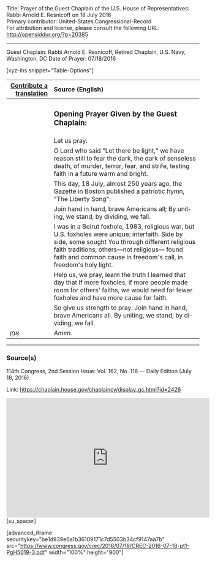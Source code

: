<html>
<head></head>
<body>
Title: Prayer of the Guest Chaplain of the U.S. House of Representatives: Rabbi Arnold E. Resnicoff on 18 July 2016<br />
Primary contributor: United-States.Congressional-Record<br />
For attribution and license, please consult the following URL: <a href="http://opensiddur.org/?p=20385">http://opensiddur.org/?p=20385</a>
<p />
<hr />

Guest Chaplain: Rabbi Arnold E. Resnicoff, Retired Chaplain, U.S. Navy, Washington, DC
Date of Prayer: 07/18/2016

[xyz-ihs snippet="Table-Options"]<table style="margin-left: auto; margin-right: auto;" class="draggable">
<thead><tr><th id="x" style="text-align: right;"><a href="/translate/" target="_blank" rel="noopener">Contribute a translation</a></th><th style="text-align: left;">Source (English)</th></tr></thead>
<tbody>
<tr><td style="vertical-align:top;">
<div class="liturgy" lang="he">

</span></div></td>
 
<td style="vertical-align:top;">
<div class="english" lang="en">
<h3>Opening Prayer Given by the Guest Chaplain:</h3>
</div></td></tr>


<tr><td style="vertical-align:top;">
<div class="liturgy" lang="he">

</span></div></td>
 
<td style="vertical-align:top;">
<div class="english" lang="en">
Let us pray:
</div></td></tr>


<tr><td style="vertical-align:top;">
<div class="liturgy" lang="he">

</span></div></td>
 
<td style="vertical-align:top;">
<div class="english" lang="en">
O Lord who said "Let there be light," 
we have reason still to fear the dark, 
the dark of senseless death, 
of murder, terror, fear, and strife, 
testing faith in a future warm and bright.
</div></td></tr>


<tr><td style="vertical-align:top;">
<div class="liturgy" lang="he">

</span></div></td>
 
<td style="vertical-align:top;">
<div class="english" lang="en">
This day, 18 July, 
almost 250 years ago, 
the Gazette in Boston published a patriotic hymn, 
"The Liberty Song":
</div></td></tr>


<tr><td style="vertical-align:top;">
<div class="liturgy" lang="he">

</span></div></td>
 
<td style="vertical-align:top;">
<div class="english" lang="en">
Join hand in hand, 
brave Americans all;
By uniting, we stand; 
by dividing, we fall.
</div></td></tr>


<tr><td style="vertical-align:top;">
<div class="liturgy" lang="he">

</span></div></td>
 
<td style="vertical-align:top;">
<div class="english" lang="en">
I was in a Beirut foxhole, 
1983, 
religious war, 
but U.S. foxholes were unique: 
interfaith. 
Side by side, 
some sought You 
through different religious faith traditions; 
others––not religious––
found faith and common cause in freedom's call, 
in freedom's holy light.
</div></td></tr>


<tr><td style="vertical-align:top;">
<div class="liturgy" lang="he">

</span></div></td>
 
<td style="vertical-align:top;">
<div class="english" lang="en">
Help us, we pray, 
learn the truth I learned that day 
that if more foxholes, 
if more people made room for others' faiths, 
we would need far fewer foxholes
and have more cause for faith.
</div></td></tr>


<tr><td style="vertical-align:top;">
<div class="liturgy" lang="he">

</span></div></td>
 
<td style="vertical-align:top;">
<div class="english" lang="en">
So give us strength to pray: 
Join hand in hand, 
brave Americans all. 
By uniting, we stand; 
by dividing, we fall.
</div></td></tr>


<tr><td style="vertical-align:top;">
<div class="liturgy" lang="he">
אָמֵן׃
</span></div></td>
 
<td style="vertical-align:top;">
<div class="english" lang="en">
<em>Amen.</em>
</div></td></tr>
</tbody></table>

<hr />

<h3>Source(s)</h3>

114th Congress, 2nd Session
Issue: Vol. 162, No. 116 — Daily Edition (July 18, 2016)

Link: <a href="https://chaplain.house.gov/chaplaincy/display_gc.html?id=2426">https://chaplain.house.gov/chaplaincy/display_gc.html?id=2426</a>

<iframe width=530 height=312 src='https://www.c-span.org/video/standalone/?c4613019/rabbi-arnold-resnicoff-retired-chaplain-us-navy-july-18-2016' allowfullscreen='allowfullscreen' frameborder=0></iframe>[su_spacer]

[advanced_iframe securitykey="be1d939e6a1b36109171c7d5503b34cf9147aa7b" src="https://www.congress.gov/crec/2016/07/18/CREC-2016-07-18-pt1-PgH5019-3.pdf" width="100%" height="900"]
</body>
</html>